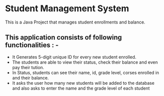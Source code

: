 <h1>Student Management System</h1>
<p>This is a Java Project that manages student enrollments and balance.</p> 
<h2>This application consists of following functionalities : - </h2>
<ul>
  <li>It Generates 5-digit unique ID for every new student enrolled.</li>
  <li>The students are able to view their status, check their balance and even pay their tution.</li>
  <li>In Status, students can see their name, id, grade level, corses enrolled in and their balance.</li>
  <li>It asks the user how many new students will be added to the database and also asks to enter the name and the grade level of each student</li>
</ul>
